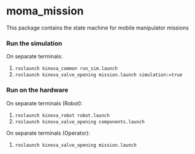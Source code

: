 # moma_mission

This package contains the state machine for mobile manipulator missions

### Run the simulation 

On separate terminals:

1. `roslaunch kinova_common run_sim.launch`
2. `roslaunch kinova_valve_opening mission.launch simulation:=true`

### Run on the hardware

On separate terminals (Robot):

1. `roslaunch kinova_robot robot.launch`
2. `roslaunch kinova_valve_opening components.launch`

On separate terminals (Operator):

1. `roslaunch kinova_valve_opening mission.launch`

